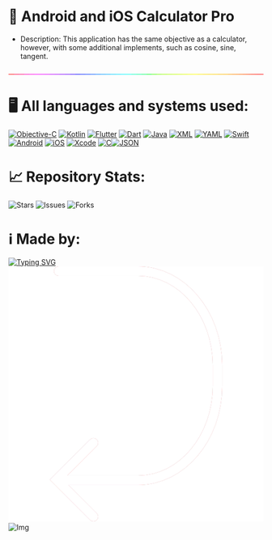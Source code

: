 # 📱 Android and iOS Calculator Pro
- Description: This application has the same objective as a calculator, however, with some additional implements, such as cosine, sine, tangent. 

![Linear](https://github.com/manulthanura/manulthanura/blob/main/GradientLine.gif)

# 🖥 All languages and systems used:
[![Objective-C](https://img.shields.io/badge/Objective--C-%233A95E3.svg?&logo=apple&logoColor=white)](#)
[![Kotlin](https://img.shields.io/badge/Kotlin-%237F52FF.svg?logo=kotlin&logoColor=white)](#)
[![Flutter](https://img.shields.io/badge/Flutter-02569B?logo=flutter&logoColor=fff)](#)
[![Dart](https://img.shields.io/badge/Dart-%230175C2.svg?logo=dart&logoColor=white)](#)
[![Java](https://img.shields.io/badge/Java-%23ED8B00.svg?logo=openjdk&logoColor=white)](#)
[![XML](https://img.shields.io/badge/XML-767C52?logo=xml&logoColor=fff)](#)
[![YAML](https://img.shields.io/badge/YAML-CB171E?logo=yaml&logoColor=fff)](#)
[![Swift](https://img.shields.io/badge/Swift-F54A2A?logo=swift&logoColor=white)](#)
[![Android](https://img.shields.io/badge/Android-3DDC84?logo=android&logoColor=white)](#)
[![iOS](https://img.shields.io/badge/iOS-000000?&logo=apple&logoColor=white)](#)
[![Xcode](https://img.shields.io/badge/Xcode-007ACC?logo=Xcode&logoColor=white)](#)
[![C](https://img.shields.io/badge/C-00599C?logo=c&logoColor=white)](#)[![JSON](https://img.shields.io/badge/JSON-000?logo=json&logoColor=fff)](#)


# 📈 Repository Stats:

![Stars](https://img.shields.io/github/stars/GabrielSilva87/Android-Calculator-Pro?style=social)
![Issues](https://img.shields.io/github/issues/GabrielSilva87/Android-Calculator-Pro)
![Forks](https://img.shields.io/github/forks/GabrielSilva87/Android-Calculator-Pro)

# ℹ Made by:

[![Typing SVG](https://readme-typing-svg.demolab.com?font=Fira+Code&duration=2500&pause=500&color=17FF40D7&width=435&lines=GabrielSilva87)](https://git.io/typing-svg)
<img src="png/21022.png">
![Img](https://github.com/GabrielSilva87.png)